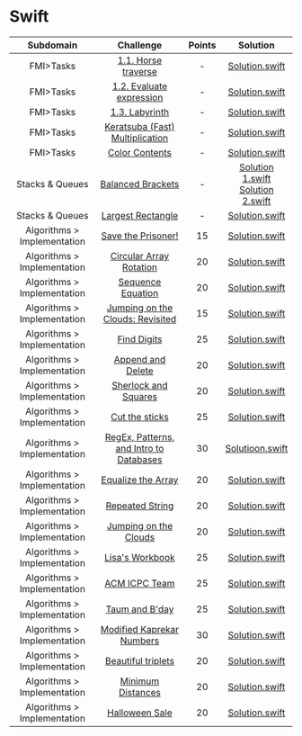 # Swift

Subdomain | Challenge | Points | Solution 
:-:|:-:|:-:|:-:
FMI>Tasks|[1.1. Horse traverse](https://github.com/andy489/Programming_with_Swift/blob/master/FMI%20Tasks/Task%201.1.%20Horse%20traverse.md)|-|[Solution.swift](https://github.com/andy489/Programming_with_Swift/blob/master/FMI%20Tasks/Task%201.1.%20Solution.swift)
FMI>Tasks|[1.2. Evaluate expression](https://github.com/andy489/Programming_with_Swift/blob/master/FMI%20Tasks/Task%201.2.%20Evaluate%20expression.md)|-|[Solution.swift](https://github.com/andy489/Programming_with_Swift/blob/master/FMI%20Tasks/Task%201.2.%20Solution.swift)
FMI>Tasks|[1.3. Labyrinth](https://github.com/andy489/Programming_with_Swift/blob/master/FMI%20Tasks/Task%201.3.%20Labyrinth.md)|-|[Solution.swift](https://github.com/andy489/Programming_with_Swift/blob/master/FMI%20Tasks/Task%201.3.%20Solution.swift)
FMI>Tasks|[Keratsuba (Fast) Multiplication](https://github.com/andy489/Programming_with_Swift/blob/master/FMI%20Tasks/Fast%20Multiplication.swift)|-|[Solution.swift](https://github.com/andy489/Programming_with_Swift/blob/master/FMI%20Tasks/Fast%20Multiplication.swift)
FMI>Tasks|[Color Contents](https://github.com/andy489/Programming_with_Swift/blob/master/FMI%20Tasks/Color%20Contents.swift)|-|[Solution.swift](https://github.com/andy489/Programming_with_Swift/blob/master/FMI%20Tasks/Color%20Contents.swift)
Stacks & Queues | [Balanced Brackets](https://www.hackerrank.com/challenges/balanced-brackets)|-|[Solution 1.swift](https://github.com/andy489/Programming_with_Swift/blob/master/Stacks%20%26%20Queues/Balanced%20Brackets%20sol%201.swift)<br>[Solution 2.swift](https://github.com/andy489/Programming_with_Swift/blob/master/Stacks%20%26%20Queues/Balanced%20Brackets%20sol%202.swift)
Stacks & Queues | [Largest Rectangle](https://www.hackerrank.com/challenges/largest-rectangle/problem)|-|[Solution.swift](https://github.com/andy489/Programming_with_Swift/blob/master/Stacks%20%26%20Queues/Largest%20Rectangle.swift)
Algorithms > Implementation| [Save the Prisoner!](https://www.hackerrank.com/challenges/save-the-prisoner/problem)|15| [Solution.swift](https://github.com/andy489/Programming_with_Swift/blob/master/Algorithms/Implementation/Save%20the%20Prisoner!.swift)|
Algorithms > Implementation | [Circular Array Rotation](https://www.hackerrank.com/challenges/circular-array-rotation/problem) | 20 |[Solution.swift](https://github.com/andy489/Programming_with_Swift/blob/master/Algorithms/Implementation/Circular%20Array%20Rotation.swift)
Algorithms > Implementation | [Sequence Equation](https://www.hackerrank.com/challenges/permutation-equation/problem) | 20 | [Solution.swift](https://github.com/andy489/Programming_with_Swift/blob/master/Algorithms/Implementation/Sequence%20Equation.swift)
Algorithms > Implementation | [Jumping on the Clouds: Revisited](https://www.hackerrank.com/challenges/jumping-on-the-clouds-revisited/problem)| 15 | [Solution.swift](https://github.com/andy489/Programming_with_Swift/blob/master/Algorithms/Implementation/Jumping%20on%20the%20Clouds:%20Revisited.swift)
Algorithms > Implementation | [Find Digits](https://www.hackerrank.com/challenges/find-digits/problem) | 25 | [Solution.swift](https://github.com/andy489/Programming_with_Swift/blob/master/Algorithms/Implementation/Find%20Digits.swift)
Algorithms > Implementation | [Append and Delete](https://www.hackerrank.com/challenges/append-and-delete/problem) | 20 | [Solution.swift](https://github.com/andy489/Programming_with_Swift/blob/master/Algorithms/Implementation/Append%20and%20Delete.swift)
Algorithms > Implementation | [Sherlock and Squares](https://www.hackerrank.com/challenges/sherlock-and-squares/problem) | 20 | [Solution.swift](https://github.com/andy489/Programming_with_Swift/blob/master/Algorithms/Implementation/Sherlock%20and%20Squares.swift)
Algorithms > Implementation | [Cut the sticks](https://www.hackerrank.com/challenges/cut-the-sticks/problem) | 25 | [Solution.swift](https://github.com/andy489/Programming_with_Swift/blob/master/Algorithms/Implementation/Cut%20the%20sticks.swift)
Algorithms > Implementation | [RegEx, Patterns, and Intro to Databases](https://www.hackerrank.com/challenges/30-regex-patterns/problem) |30| [Solutioon.swift](https://github.com/andy489/Programming_with_Swift/blob/master/Algorithms/Implementation/RegEx%2C%20Patterns%2C%20and%20Intro%20to%20Databases.swift)
Algorithms > Implementation | [Equalize the Array](https://www.hackerrank.com/challenges/equality-in-a-array/problem) | 20 | [Solution.swift](https://github.com/andy489/Programming_with_Swift/blob/master/Algorithms/Implementation/Equalize%20the%20Array.swift)
Algorithms > Implementation | [Repeated String](https://www.hackerrank.com/challenges/repeated-string/problem) | 20 | [Solution.swift](https://github.com/andy489/Programming_with_Swift/blob/master/Algorithms/Implementation/Repeated%20String.swift)
Algorithms > Implementation | [Jumping on the Clouds](https://www.hackerrank.com/challenges/jumping-on-the-clouds/problem) | 20 | [Solution.swift](https://github.com/andy489/Programming_with_Swift/blob/master/Algorithms/Implementation/Jumping%20on%20the%20Clouds.swift)
Algorithms > Implementation | [Lisa's Workbook](https://www.hackerrank.com/challenges/lisa-workbook/problem)| 25 | [Solution.swift](https://github.com/andy489/Programming_with_Swift/blob/master/Algorithms/Implementation/Lisa's%20Workbook.swift)
Algorithms > Implementation | [ACM ICPC Team](https://www.hackerrank.com/challenges/acm-icpc-team/problem) | 25 | [Solution.swift](https://github.com/andy489/Programming_with_Swift/blob/master/Algorithms/Implementation/ACM%20ICPC%20Team.swift)
Algorithms > Implementation | [Taum and B'day](https://www.hackerrank.com/challenges/taum-and-bday/problem)| 25 | [Solution.swift](https://github.com/andy489/Programming_with_Swift/blob/master/Algorithms/Implementation/Taum%20and%20B'day.swift)
Algorithms > Implementation | [Modified Kaprekar Numbers](https://www.hackerrank.com/challenges/kaprekar-numbers/problem) | 30 | [Solution.swift](https://github.com/andy489/Programming_with_Swift/blob/master/Algorithms/Implementation/Modified%20Kaprekar%20Numbers.swift)
Algorithms > Implementation | [Beautiful triplets](https://www.hackerrank.com/challenges/beautiful-triplets/problem) | 20 | [Solution.swift](https://github.com/andy489/Programming_with_Swift/blob/master/Algorithms/Implementation/Beautiful%20triplets.swift)
Algorithms > Implementation | [Minimum Distances](https://www.hackerrank.com/challenges/minimum-distances/problem) | 20 | [Solution.swift](https://github.com/andy489/Programming_with_Swift/blob/master/Algorithms/Implementation/Minimum%20Distances.swift)
Algorithms > Implementation | [Halloween Sale](https://www.hackerrank.com/challenges/halloween-sale/problem) | 20 | [Solution.swift](https://github.com/andy489/Programming_with_Swift/blob/master/Algorithms/Implementation/Halloween%20Sale.swift)

